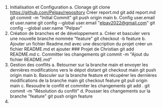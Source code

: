 1. Initialisation et Configuration
    a. Clonage
        git clone https://github.com/Pelpav/repository
        Créer report.md
        git add report.md
        git commit -m "Initial Commit"
        git push origin main
    b. Config user.email et user.name
        git config --global user.email "elpav2022@gmail.com"
        git config --global user.name "Pelpav"
2. Création de branches et de développement
    a. Créer et basculer vers une nouvelle branche nommée "feature"
        git checkout -b feature
    b. Ajouter  un fichier Readme.md avec une description du projet
        créer un fichier README.md et ajouter ### Projet de Christian
        git add README.md
    c. Committer les changements
        git commit -m "Ajout du fichier README.md"
3. Gestion des conflits
    a. Retourner sur la branche main et envoyer les dernières modifications vers le dépot distant
        git checkout main
        git push origin main
    b. Basculer sur la branche feature et récupérer les dernières modifications de la branche main
        git checkout feature
        git pull origin main
    c. Resoudre le conflit et commiter les changements
        git add .
        git commit -m "Résolution du conflit"
    d. Pousser les changements sur la branche "feature"
        git push origin feature
4. 